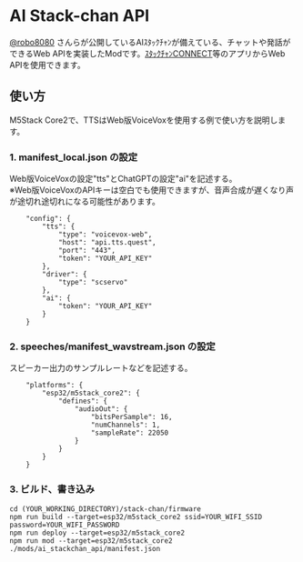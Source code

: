 # AI Stack-chan API
[@robo8080](https://github.com/robo8080) さんらが公開しているAIｽﾀｯｸﾁｬﾝが備えている、チャットや発話ができるWeb APIを実装したModです。[ｽﾀｯｸﾁｬﾝCONNECT](https://notes.yh1224.com/stackchan-connect/)等のアプリからWeb APIを使用できます。

## 使い方
M5Stack Core2で、TTSはWeb版VoiceVoxを使用する例で使い方を説明します。

### 1. manifest_local.json の設定
Web版VoiceVoxの設定"tts"とChatGPTの設定"ai"を記述する。  
※Web版VoiceVoxのAPIキーは空白でも使用できますが、音声合成が遅くなり声が途切れ途切れになる可能性があります。
```
    "config": {
        "tts": {
            "type": "voicevox-web",
            "host": "api.tts.quest",
            "port": "443",
            "token": "YOUR_API_KEY"
        },
        "driver": {
            "type": "scservo"
        },
        "ai": {
            "token": "YOUR_API_KEY"
        }
    }
```

### 2. speeches/manifest_wavstream.json の設定
スピーカー出力のサンプルレートなどを記述する。
```
	"platforms": {
		"esp32/m5stack_core2": {
			"defines": {
				"audioOut": {
					"bitsPerSample": 16,
					"numChannels": 1,
					"sampleRate": 22050 
				}
			}
		}
	}
```

### 3. ビルド、書き込み
```
cd (YOUR_WORKING_DIRECTORY)/stack-chan/firmware
npm run build --target=esp32/m5stack_core2 ssid=YOUR_WIFI_SSID password=YOUR_WIFI_PASSWORD
npm run deploy --target=esp32/m5stack_core2
npm run mod --target=esp32/m5stack_core2 ./mods/ai_stackchan_api/manifest.json
```

